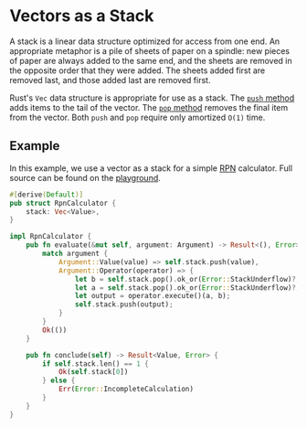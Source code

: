 # Vectors as a Stack

A stack is a linear data structure optimized for access from one end. An appropriate metaphor is a pile of sheets of paper on a spindle: new pieces of paper are always added to the same end, and the sheets are removed in the opposite order that they were added. The sheets added first are removed last, and those added last are removed first.

Rust's `Vec` data structure is appropriate for use as a stack. The [`push` method](https://doc.rust-lang.org/std/vec/struct.Vec.html#method.push) adds items to the tail of the vector. The [`pop` method](https://doc.rust-lang.org/std/vec/struct.Vec.html#method.pop) removes the final item from the vector. Both `push` and `pop` require only amortized `O(1)` time.

## Example

In this example, we use a vector as a stack for a simple [RPN](https://en.wikipedia.org/wiki/Reverse_Polish_notation) calculator. Full source can be found on the [playground](https://play.rust-lang.org/?version=stable&mode=debug&edition=2018&gist=b40514e282cb753d0c3272778f92d736).

```rust
#[derive(Default)]
pub struct RpnCalculator {
    stack: Vec<Value>,
}

impl RpnCalculator {
    pub fn evaluate(&mut self, argument: Argument) -> Result<(), Error> {
        match argument {
            Argument::Value(value) => self.stack.push(value),
            Argument::Operator(operator) => {
                let b = self.stack.pop().ok_or(Error::StackUnderflow)?;
                let a = self.stack.pop().ok_or(Error::StackUnderflow)?;
                let output = operator.execute()(a, b);
                self.stack.push(output);
            }
        }
        Ok(())
    }

    pub fn conclude(self) -> Result<Value, Error> {
        if self.stack.len() == 1 {
            Ok(self.stack[0])
        } else {
            Err(Error::IncompleteCalculation)
        }
    }
}
```
